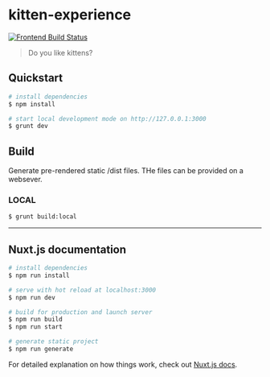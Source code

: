 # kitten-experience

[![Frontend Build Status](https://travis-ci.org/lehnert-andre/kitten-experience.svg?branch=master)](https://travis-ci.org/lehnert-andre/kitten-experience)

> Do you like kittens?

## Quickstart
``` bash
# install dependencies
$ npm install

# start local development mode on http://127.0.0.1:3000
$ grunt dev
```

## Build

Generate pre-rendered static /dist files. THe files can be provided on a websever.

### LOCAL
``` bash
$ grunt build:local
```

---

## Nuxt.js documentation

``` bash
# install dependencies
$ npm run install

# serve with hot reload at localhost:3000
$ npm run dev

# build for production and launch server
$ npm run build
$ npm run start

# generate static project
$ npm run generate
```

For detailed explanation on how things work, check out [Nuxt.js docs](https://nuxtjs.org).
